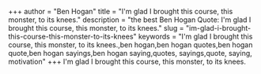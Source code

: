 +++
author = "Ben Hogan"
title = "I'm glad I brought this course, this monster, to its knees."
description = "the best Ben Hogan Quote: I'm glad I brought this course, this monster, to its knees."
slug = "im-glad-i-brought-this-course-this-monster-to-its-knees"
keywords = "I'm glad I brought this course, this monster, to its knees.,ben hogan,ben hogan quotes,ben hogan quote,ben hogan sayings,ben hogan saying,quotes, sayings,quote, saying, motivation"
+++
I'm glad I brought this course, this monster, to its knees.
